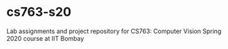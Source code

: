 # cs763-s20
Lab assignments and project repository for CS763: Computer Vision Spring 2020 course at IIT Bombay
